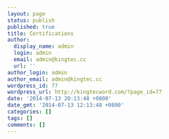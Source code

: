 ```yaml
---
layout: page
status: publish
published: true
title: Certifications
author:
  display_name: admin
  login: admin
  email: admin@kingtec.cc
  url: ''
author_login: admin
author_email: admin@kingtec.cc
wordpress_id: 77
wordpress_url: http://kingtecword.com/?page_id=77
date: '2014-07-13 20:13:48 +0800'
date_gmt: '2014-07-13 12:13:48 +0800'
categories: []
tags: []
comments: []
---
```


